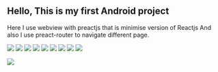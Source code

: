 ## Hello, This is my first Android project
Here I use webview with preactjs that is minimise version of Reactjs
And also I use preact-router to navigate different page.







![](thumbs/Screenshots/Screenshot_2022-06-17-01-46-45-980_com.preact_android.jpg)
![](thumbs/Screenshots/Screenshot_2022-06-16-20-11-22-415_com.preact_android.jpg)
![](thumbs/Screenshots/Screenshot_2022-06-16-20-12-32-612_com.preact_android.jpg)
![](thumbs/Screenshots/Screenshot_2022-06-17-01-44-39-518_com.preact_android.jpg)
![](thumbs/Screenshots/Screenshot_2022-06-17-01-45-37-131_com.preact_android.jpg)
![](thumbs/Screenshots/Screenshot_2022-06-17-01-45-49-100_com.preact_android.jpg)
![](thumbs/Screenshots/Screenshot_2022-06-17-01-46-05-522_com.preact_android.jpg)
![](thumbs/Screenshots/Screenshot_2022-06-17-01-46-17-236_com.preact_android.jpg)
![](thumbs/Screenshots/Screenshot_2022-06-17-01-46-38-582_com.preact_android.jpg)

![](thumbs/Screenshots/Screenshot_2022-06-17-01-47-02-164_com.preact_android.jpg)











